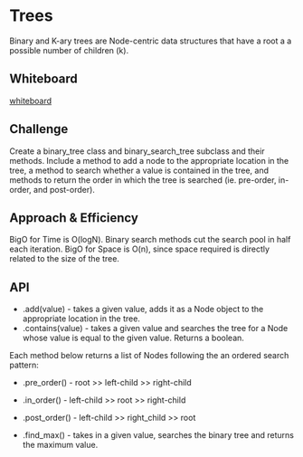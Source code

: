 # Trees

<!-- Short summary or background information -->

Binary and K-ary trees are Node-centric data structures that have a root a a possible number of children (k).

## Whiteboard

[whiteboard](./tree_max.png)

## Challenge

<!-- Description of the challenge -->

Create a binary_tree class and binary_search_tree subclass and their methods. Include a method to add a node to the appropriate location in the tree, a method to search whether a value is contained in the tree, and methods to return the order in which the tree is searched (ie. pre-order, in-order, and post-order).

## Approach & Efficiency

BigO for Time is O(logN). Binary search methods cut the search pool in half each iteration.
BigO for Space is O(n), since space required is directly related to the size of the tree.

## API

<!-- Description of each method publicly available in each of your trees -->

-   .add(value) - takes a given value, adds it as a Node object to the appropriate location in the tree.
-   .contains(value) - takes a given value and searches the tree for a Node whose value is equal to the given value. Returns a boolean.

Each method below returns a list of Nodes following the an ordered search pattern:

-   .pre_order() - root >> left-child >> right-child
-   .in_order() - left-child >> root >> right-child
-   .post_order() - left-child >> right_child >> root

-   .find_max() - takes in a given value, searches the binary tree and returns the maximum value.
